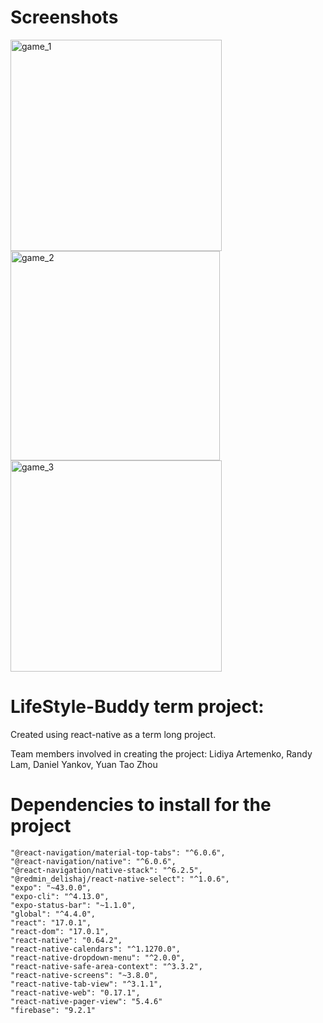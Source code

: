 # Screenshots
<img width="338" alt="game_1" src="https://github.com/dyank432/LifeStyle-Buddy/assets/55112870/edfa9ec1-7d33-4e21-b575-5e3cc1f11e92">
<img width="335" alt="game_2" src="https://github.com/dyank432/LifeStyle-Buddy/assets/55112870/5f84bb98-bfb6-4f8c-a877-9f889a018466">
<img width="338" alt="game_3" src="https://github.com/dyank432/LifeStyle-Buddy/assets/55112870/058593a6-7e14-4330-9e20-69237e62d4a8">

# LifeStyle-Buddy term project:

Created using react-native as a term long project.

Team members involved in creating the project: Lidiya Artemenko, Randy Lam, Daniel Yankov, Yuan Tao Zhou

# Dependencies to install for the project

    "@react-navigation/material-top-tabs": "^6.0.6",
    "@react-navigation/native": "^6.0.6",
    "@react-navigation/native-stack": "^6.2.5",
    "@redmin_delishaj/react-native-select": "^1.0.6",
    "expo": "~43.0.0",
    "expo-cli": "^4.13.0",
    "expo-status-bar": "~1.1.0",
    "global": "^4.4.0",
    "react": "17.0.1",
    "react-dom": "17.0.1",
    "react-native": "0.64.2",
    "react-native-calendars": "^1.1270.0",
    "react-native-dropdown-menu": "^2.0.0",
    "react-native-safe-area-context": "^3.3.2",
    "react-native-screens": "~3.8.0",
    "react-native-tab-view": "^3.1.1",
    "react-native-web": "0.17.1",
    "react-native-pager-view": "5.4.6"
    "firebase": "9.2.1"
